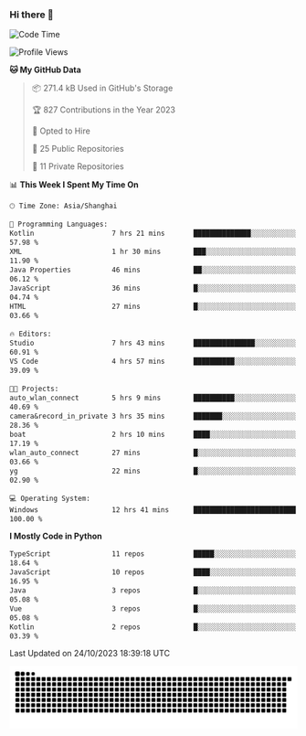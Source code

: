 ### Hi there 👋
<!--START_SECTION:waka-->
![Code Time](http://img.shields.io/badge/Code%20Time-366%20hrs%2050%20mins-blue)

![Profile Views](http://img.shields.io/badge/Profile%20Views-1-blue)

**🐱 My GitHub Data** 

> 📦 271.4 kB Used in GitHub's Storage 
 > 
> 🏆 827 Contributions in the Year 2023
 > 
> 💼 Opted to Hire
 > 
> 📜 25 Public Repositories 
 > 
> 🔑 11 Private Repositories 
 > 
📊 **This Week I Spent My Time On** 

```text
🕑︎ Time Zone: Asia/Shanghai

💬 Programming Languages: 
Kotlin                   7 hrs 21 mins       ██████████████░░░░░░░░░░░   57.98 % 
XML                      1 hr 30 mins        ███░░░░░░░░░░░░░░░░░░░░░░   11.90 % 
Java Properties          46 mins             ██░░░░░░░░░░░░░░░░░░░░░░░   06.12 % 
JavaScript               36 mins             █░░░░░░░░░░░░░░░░░░░░░░░░   04.74 % 
HTML                     27 mins             █░░░░░░░░░░░░░░░░░░░░░░░░   03.66 % 

🔥 Editors: 
Studio                   7 hrs 43 mins       ███████████████░░░░░░░░░░   60.91 % 
VS Code                  4 hrs 57 mins       ██████████░░░░░░░░░░░░░░░   39.09 % 

🐱‍💻 Projects: 
auto_wlan_connect        5 hrs 9 mins        ██████████░░░░░░░░░░░░░░░   40.69 % 
camera&record_in_private 3 hrs 35 mins       ███████░░░░░░░░░░░░░░░░░░   28.36 % 
boat                     2 hrs 10 mins       ████░░░░░░░░░░░░░░░░░░░░░   17.19 % 
wlan_auto_connect        27 mins             █░░░░░░░░░░░░░░░░░░░░░░░░   03.66 % 
yg                       22 mins             █░░░░░░░░░░░░░░░░░░░░░░░░   02.90 % 

💻 Operating System: 
Windows                  12 hrs 41 mins      █████████████████████████   100.00 % 
```

**I Mostly Code in Python** 

```text
TypeScript               11 repos            █████░░░░░░░░░░░░░░░░░░░░   18.64 % 
JavaScript               10 repos            ████░░░░░░░░░░░░░░░░░░░░░   16.95 % 
Java                     3 repos             █░░░░░░░░░░░░░░░░░░░░░░░░   05.08 % 
Vue                      3 repos             █░░░░░░░░░░░░░░░░░░░░░░░░   05.08 % 
Kotlin                   2 repos             █░░░░░░░░░░░░░░░░░░░░░░░░   03.39 % 
```




 Last Updated on 24/10/2023 18:39:18 UTC
<!--END_SECTION:waka-->

<picture>
  <source media="(prefers-color-scheme: dark)" srcset="https://raw.githubusercontent.com/14790897/14790897/output/github-contribution-grid-snake-dark.svg" />
  <source media="(prefers-color-scheme: light)" srcset="https://raw.githubusercontent.com/14790897/14790897/output/github-contribution-grid-snake.svg" />
  <img alt="github-snake" src="https://raw.githubusercontent.com/14790897/14790897/output/github-contribution-grid-snake.svg" />
</picture>

